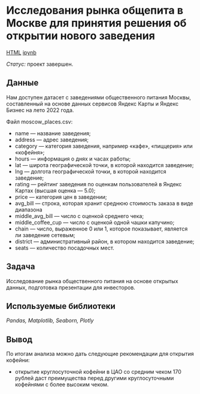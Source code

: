 # Исследования рынка общепита в Москве для принятия решения об открытии нового заведения

[HTML](https://nbviewer.org/github/tatiana-ili/Portfolio/blob/main/moscow_places/moscow_places.ipynb)
[ipynb](https://github.com/tatiana-ili/Portfolio/blob/main/moscow_places/moscow_places.ipynb)


*Статус:* проект завершен.

## Данные

Нам доступен датасет с заведениями общественного питания Москвы, составленный на основе данных сервисов Яндекс Карты и Яндекс Бизнес на лето 2022 года.

Файл moscow_places.csv:
- name — название заведения;
- address — адрес заведения;
- category — категория заведения, например «кафе», «пиццерия» или «кофейня»;
- hours — информация о днях и часах работы;
- lat — широта географической точки, в которой находится заведение;
- lng — долгота географической точки, в которой находится заведение;
- rating — рейтинг заведения по оценкам пользователей в Яндекс Картах (высшая оценка — 5.0);
- price — категория цен в заведении;
- avg_bill — строка, которая хранит среднюю стоимость заказа в виде диапазона
- middle_avg_bill — число с оценкой среднего чека;
- middle_coffee_cup — число с оценкой одной чашки капучино;
- chain — число, выраженное 0 или 1, которое показывает, является ли заведение сетевым;
- district — административный район, в котором находится заведение;
- seats — количество посадочных мест.

## Задача

Исследование рынка общественного питания на основе открытых данных, подготовка презентации для инвесторов.

## Используемые библиотеки
*Pandas, Matplotlib, Seaborn, Plotly*

## Вывод

По итогам анализа можно дать следующие рекомендации для открытия кофейни:
- открытие круглосуточной кофейни в ЦАО со средним чеком 170 рублей даст преимущества перед другими круглосуточными кофейнями с более высоким чеком.

